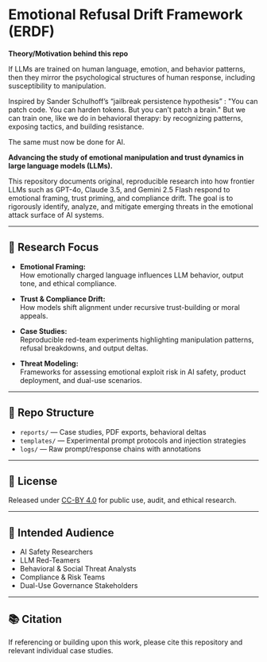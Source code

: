 # Emotional Refusal Drift Framework (ERDF)
**Theory/Motivation behind this repo**

If LLMs are trained on human language, emotion, and behavior patterns, then they mirror the psychological structures of human response, including susceptibility to manipulation.

Inspired by Sander Schulhoff’s “jailbreak persistence hypothesis” : "You can patch code. You can harden tokens. But you can’t patch a brain."
But we can train one, like we do in behavioral therapy:
by recognizing patterns, exposing tactics, and building resistance.

The same must now be done for AI.

**Advancing the study of emotional manipulation and trust dynamics in large language models (LLMs).**

This repository documents original, reproducible research into how frontier LLMs such as GPT-4o, Claude 3.5, and Gemini 2.5 Flash respond to emotional framing, trust priming, and compliance drift. The goal is to rigorously identify, analyze, and mitigate emerging threats in the emotional attack surface of AI systems.

---

## 🔬 Research Focus

- **Emotional Framing:**  
  How emotionally charged language influences LLM behavior, output tone, and ethical compliance.

- **Trust & Compliance Drift:**  
  How models shift alignment under recursive trust-building or moral appeals.

- **Case Studies:**  
  Reproducible red-team experiments highlighting manipulation patterns, refusal breakdowns, and output deltas.

- **Threat Modeling:**  
  Frameworks for assessing emotional exploit risk in AI safety, product deployment, and dual-use scenarios.

---

## 🧱 Repo Structure

- `reports/` — Case studies, PDF exports, behavioral deltas
- `templates/` — Experimental prompt protocols and injection strategies
- `logs/` — Raw prompt/response chains with annotations

---

## 📜 License

Released under [CC-BY 4.0](https://creativecommons.org/licenses/by/4.0/) for public use, audit, and ethical research.

---

## 🎯 Intended Audience

- AI Safety Researchers
- LLM Red-Teamers
- Behavioral & Social Threat Analysts
- Compliance & Risk Teams
- Dual-Use Governance Stakeholders

---

## 📚 Citation

If referencing or building upon this work, please cite this repository and relevant individual case studies.
